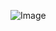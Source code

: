 ![Image](https://github.com/ertekinbatuhan/Weather-App/assets/101355515/cb138777-1831-42a3-99ae-d18655e23c1f)
